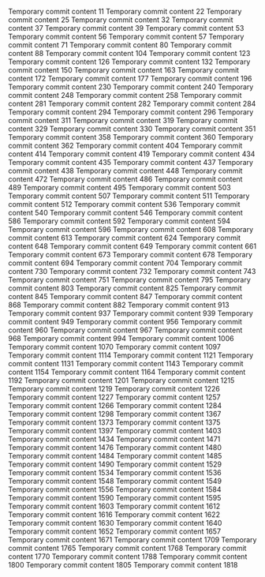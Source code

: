 Temporary commit content 11
Temporary commit content 22
Temporary commit content 25
Temporary commit content 32
Temporary commit content 37
Temporary commit content 39
Temporary commit content 53
Temporary commit content 56
Temporary commit content 57
Temporary commit content 71
Temporary commit content 80
Temporary commit content 88
Temporary commit content 104
Temporary commit content 123
Temporary commit content 126
Temporary commit content 132
Temporary commit content 150
Temporary commit content 163
Temporary commit content 172
Temporary commit content 177
Temporary commit content 196
Temporary commit content 230
Temporary commit content 240
Temporary commit content 248
Temporary commit content 258
Temporary commit content 281
Temporary commit content 282
Temporary commit content 284
Temporary commit content 294
Temporary commit content 296
Temporary commit content 311
Temporary commit content 319
Temporary commit content 329
Temporary commit content 330
Temporary commit content 351
Temporary commit content 358
Temporary commit content 360
Temporary commit content 362
Temporary commit content 404
Temporary commit content 414
Temporary commit content 419
Temporary commit content 434
Temporary commit content 435
Temporary commit content 437
Temporary commit content 438
Temporary commit content 448
Temporary commit content 472
Temporary commit content 486
Temporary commit content 489
Temporary commit content 495
Temporary commit content 503
Temporary commit content 507
Temporary commit content 511
Temporary commit content 512
Temporary commit content 536
Temporary commit content 540
Temporary commit content 546
Temporary commit content 586
Temporary commit content 592
Temporary commit content 594
Temporary commit content 596
Temporary commit content 608
Temporary commit content 613
Temporary commit content 624
Temporary commit content 648
Temporary commit content 649
Temporary commit content 661
Temporary commit content 673
Temporary commit content 678
Temporary commit content 694
Temporary commit content 704
Temporary commit content 730
Temporary commit content 732
Temporary commit content 743
Temporary commit content 751
Temporary commit content 795
Temporary commit content 803
Temporary commit content 825
Temporary commit content 845
Temporary commit content 847
Temporary commit content 868
Temporary commit content 882
Temporary commit content 913
Temporary commit content 937
Temporary commit content 939
Temporary commit content 949
Temporary commit content 956
Temporary commit content 960
Temporary commit content 967
Temporary commit content 968
Temporary commit content 994
Temporary commit content 1006
Temporary commit content 1070
Temporary commit content 1097
Temporary commit content 1114
Temporary commit content 1121
Temporary commit content 1131
Temporary commit content 1143
Temporary commit content 1154
Temporary commit content 1164
Temporary commit content 1192
Temporary commit content 1201
Temporary commit content 1215
Temporary commit content 1219
Temporary commit content 1226
Temporary commit content 1227
Temporary commit content 1257
Temporary commit content 1266
Temporary commit content 1284
Temporary commit content 1298
Temporary commit content 1367
Temporary commit content 1373
Temporary commit content 1375
Temporary commit content 1397
Temporary commit content 1403
Temporary commit content 1434
Temporary commit content 1471
Temporary commit content 1476
Temporary commit content 1480
Temporary commit content 1484
Temporary commit content 1485
Temporary commit content 1490
Temporary commit content 1529
Temporary commit content 1534
Temporary commit content 1536
Temporary commit content 1548
Temporary commit content 1549
Temporary commit content 1556
Temporary commit content 1584
Temporary commit content 1590
Temporary commit content 1595
Temporary commit content 1603
Temporary commit content 1612
Temporary commit content 1616
Temporary commit content 1622
Temporary commit content 1630
Temporary commit content 1640
Temporary commit content 1652
Temporary commit content 1657
Temporary commit content 1671
Temporary commit content 1709
Temporary commit content 1765
Temporary commit content 1768
Temporary commit content 1770
Temporary commit content 1788
Temporary commit content 1800
Temporary commit content 1805
Temporary commit content 1818
